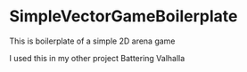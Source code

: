 # SimpleVectorGameBoilerplate
This is boilerplate of a simple 2D arena game

I used this in my other project Battering Valhalla
